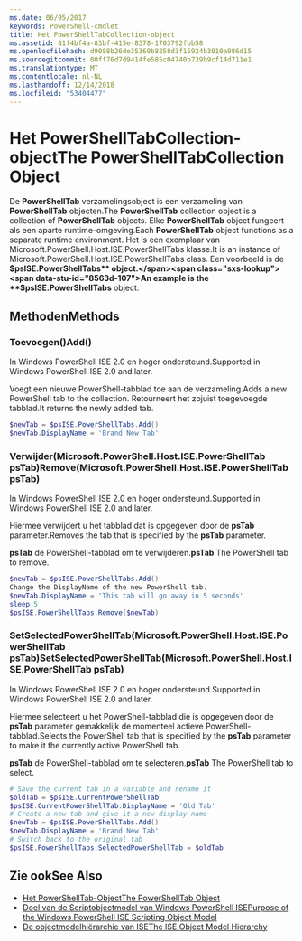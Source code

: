 ```yaml
---
ms.date: 06/05/2017
keywords: PowerShell-cmdlet
title: Het PowerShellTabCollection-object
ms.assetid: 81f4bf4a-83bf-415e-8378-1703792fbb58
ms.openlocfilehash: d9088b26de35360b8258d3f15924b3010a986d15
ms.sourcegitcommit: 00ff76d7d9414fe585c04740b739b9cf14d711e1
ms.translationtype: MT
ms.contentlocale: nl-NL
ms.lasthandoff: 12/14/2018
ms.locfileid: "53404477"
---
```

# <a name="the-powershelltabcollection-object"></a><span data-ttu-id="8563d-103">Het PowerShellTabCollection-object</span><span class="sxs-lookup"><span data-stu-id="8563d-103">The PowerShellTabCollection Object</span></span>

<span data-ttu-id="8563d-104">De **PowerShellTab** verzamelingsobject is een verzameling van **PowerShellTab** objecten.</span><span class="sxs-lookup"><span data-stu-id="8563d-104">The **PowerShellTab** collection object is a collection of **PowerShellTab** objects.</span></span> <span data-ttu-id="8563d-105">Elke **PowerShellTab** object fungeert als een aparte runtime-omgeving.</span><span class="sxs-lookup"><span data-stu-id="8563d-105">Each **PowerShellTab** object functions as a separate runtime environment.</span></span> <span data-ttu-id="8563d-106">Het is een exemplaar van Microsoft.PowerShell.Host.ISE.PowerShellTabs klasse.</span><span class="sxs-lookup"><span data-stu-id="8563d-106">It is an instance of Microsoft.PowerShell.Host.ISE.PowerShellTabs class.</span></span> <span data-ttu-id="8563d-107">Een voorbeeld is de **$psISE.PowerShellTabs** object.</span><span class="sxs-lookup"><span data-stu-id="8563d-107">An example is the **$psISE.PowerShellTabs** object.</span></span>

## <a name="methods"></a><span data-ttu-id="8563d-108">Methoden</span><span class="sxs-lookup"><span data-stu-id="8563d-108">Methods</span></span>

### <a name="add"></a><span data-ttu-id="8563d-109">Toevoegen\(\)</span><span class="sxs-lookup"><span data-stu-id="8563d-109">Add\(\)</span></span>

<span data-ttu-id="8563d-110">In Windows PowerShell ISE 2.0 en hoger ondersteund.</span><span class="sxs-lookup"><span data-stu-id="8563d-110">Supported in Windows PowerShell ISE 2.0 and later.</span></span>

<span data-ttu-id="8563d-111">Voegt een nieuwe PowerShell-tabblad toe aan de verzameling.</span><span class="sxs-lookup"><span data-stu-id="8563d-111">Adds a new PowerShell tab to the collection.</span></span> <span data-ttu-id="8563d-112">Retourneert het zojuist toegevoegde tabblad.</span><span class="sxs-lookup"><span data-stu-id="8563d-112">It returns the newly added tab.</span></span>

```powershell
$newTab = $psISE.PowerShellTabs.Add()
$newTab.DisplayName = 'Brand New Tab'
```

### <a name="removemicrosoftpowershellhostisepowershelltab-pstab"></a><span data-ttu-id="8563d-113">Verwijder\(Microsoft.PowerShell.Host.ISE.PowerShellTab psTab\)</span><span class="sxs-lookup"><span data-stu-id="8563d-113">Remove\(Microsoft.PowerShell.Host.ISE.PowerShellTab psTab\)</span></span>

<span data-ttu-id="8563d-114">In Windows PowerShell ISE 2.0 en hoger ondersteund.</span><span class="sxs-lookup"><span data-stu-id="8563d-114">Supported in Windows PowerShell ISE 2.0 and later.</span></span>

<span data-ttu-id="8563d-115">Hiermee verwijdert u het tabblad dat is opgegeven door de **psTab** parameter.</span><span class="sxs-lookup"><span data-stu-id="8563d-115">Removes the tab that is specified by the **psTab** parameter.</span></span>

<span data-ttu-id="8563d-116">**psTab** de PowerShell-tabblad om te verwijderen.</span><span class="sxs-lookup"><span data-stu-id="8563d-116">**psTab** The PowerShell tab to remove.</span></span>

```powershell
$newTab = $psISE.PowerShellTabs.Add()
Change the DisplayName of the new PowerShell tab.
$newTab.DisplayName = 'This tab will go away in 5 seconds'
sleep 5
$psISE.PowerShellTabs.Remove($newTab)
```

### <a name="setselectedpowershelltabmicrosoftpowershellhostisepowershelltab-pstab"></a><span data-ttu-id="8563d-117">SetSelectedPowerShellTab\(Microsoft.PowerShell.Host.ISE.PowerShellTab psTab\)</span><span class="sxs-lookup"><span data-stu-id="8563d-117">SetSelectedPowerShellTab\(Microsoft.PowerShell.Host.ISE.PowerShellTab psTab\)</span></span>

<span data-ttu-id="8563d-118">In Windows PowerShell ISE 2.0 en hoger ondersteund.</span><span class="sxs-lookup"><span data-stu-id="8563d-118">Supported in Windows PowerShell ISE 2.0 and later.</span></span>

<span data-ttu-id="8563d-119">Hiermee selecteert u het PowerShell-tabblad die is opgegeven door de **psTab** parameter gemakkelijk de momenteel actieve PowerShell-tabblad.</span><span class="sxs-lookup"><span data-stu-id="8563d-119">Selects the PowerShell tab that is specified by the **psTab** parameter to make it the currently active PowerShell tab.</span></span>

<span data-ttu-id="8563d-120">**psTab** de PowerShell-tabblad om te selecteren.</span><span class="sxs-lookup"><span data-stu-id="8563d-120">**psTab** The PowerShell tab to select.</span></span>

```powershell
# Save the current tab in a variable and rename it
$oldTab = $psISE.CurrentPowerShellTab
$psISE.CurrentPowerShellTab.DisplayName = 'Old Tab'
# Create a new tab and give it a new display name
$newTab = $psISE.PowerShellTabs.Add()
$newTab.DisplayName = 'Brand New Tab'
# Switch back to the original tab
$psISE.PowerShellTabs.SelectedPowerShellTab = $oldTab
```

## <a name="see-also"></a><span data-ttu-id="8563d-121">Zie ook</span><span class="sxs-lookup"><span data-stu-id="8563d-121">See Also</span></span>

- [<span data-ttu-id="8563d-122">Het PowerShellTab-Object</span><span class="sxs-lookup"><span data-stu-id="8563d-122">The PowerShellTab Object</span></span>](The-PowerShellTab-Object.md)
- [<span data-ttu-id="8563d-123">Doel van de Scriptobjectmodel van Windows PowerShell ISE</span><span class="sxs-lookup"><span data-stu-id="8563d-123">Purpose of the Windows PowerShell ISE Scripting Object Model</span></span>](Purpose-of-the-Windows-PowerShell-ISE-Scripting-Object-Model.md)
- [<span data-ttu-id="8563d-124">De objectmodelhiërarchie van ISE</span><span class="sxs-lookup"><span data-stu-id="8563d-124">The ISE Object Model Hierarchy</span></span>](The-ISE-Object-Model-Hierarchy.md)